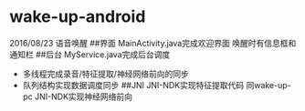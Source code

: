 # wake-up-android
2016/08/23
语音唤醒
##界面
MainActivity.java完成欢迎界面
唤醒时有信息框和通知栏
##后台
MyService.java完成后台调度
* 多线程完成录音/特征提取/神经网络前向的同步
* 队列结构实现数据调度同步
##JNI
JNI-NDK实现特征提取代码
同wake-up-pc
JNI-NDK实现神经网络前向
